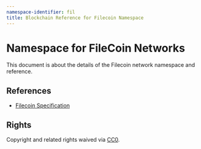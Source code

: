 ```yaml
---
namespace-identifier: fil
title: Blockchain Reference for Filecoin Namespace
---
```


# Namespace for FileCoin Networks

This document is about the details of the Filecoin network namespace and reference.

## References

- [Filecoin Specification](https://beta.spec.filecoin.io/appendix/address/)

## Rights

Copyright and related rights waived via [CC0](https://creativecommons.org/publicdomain/zero/1.0/).